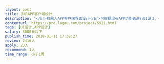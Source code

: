 ```yaml
---                
layout: post       
title: 手机APP客户端设计           
description: '</br>机器人APP客户端界面设计</br>可根据现有APP功能去进行UI设计。</br>其他详情电话沟通或微信。</br>'     
contenturl: https://pro.lagou.com/project/5921.html      
tags: [UI设计,APP设计]            
salary: 3000元以下          
publish_time: 2018-01-11 17:38:27         
review: 2416人                   
apply: 23人                   
recommend: 1人                   
time_range: 小于1周              
---                 
```

